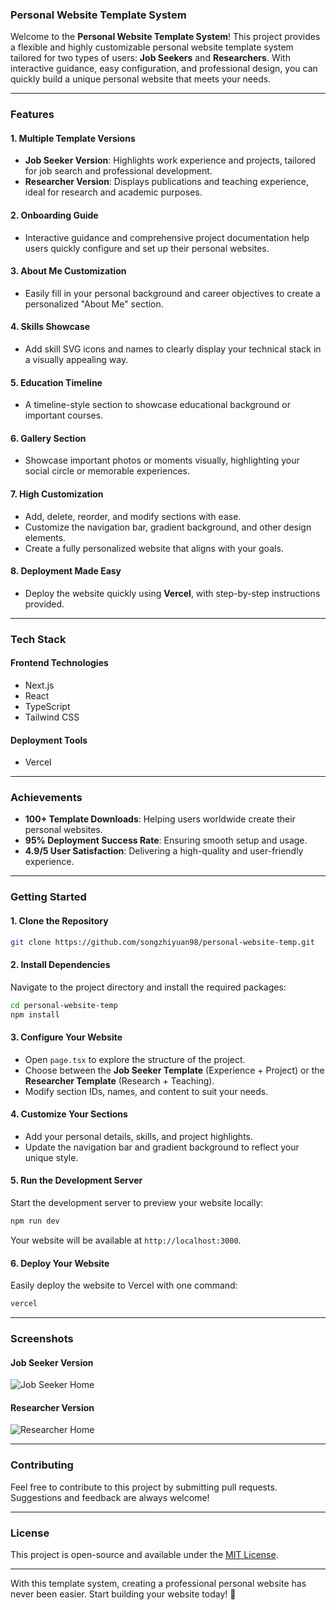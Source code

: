 ### Personal Website Template System

Welcome to the **Personal Website Template System**! This project provides a flexible and highly customizable personal website template system tailored for two types of users: **Job Seekers** and **Researchers**. With interactive guidance, easy configuration, and professional design, you can quickly build a unique personal website that meets your needs.

---

### **Features**

#### 1. **Multiple Template Versions**

- **Job Seeker Version**: Highlights work experience and projects, tailored for job search and professional development.
- **Researcher Version**: Displays publications and teaching experience, ideal for research and academic purposes.

#### 2. **Onboarding Guide**

- Interactive guidance and comprehensive project documentation help users quickly configure and set up their personal websites.

#### 3. **About Me Customization**

- Easily fill in your personal background and career objectives to create a personalized "About Me" section.

#### 4. **Skills Showcase**

- Add skill SVG icons and names to clearly display your technical stack in a visually appealing way.

#### 5. **Education Timeline**

- A timeline-style section to showcase educational background or important courses.

#### 6. **Gallery Section**

- Showcase important photos or moments visually, highlighting your social circle or memorable experiences.

#### 7. **High Customization**

- Add, delete, reorder, and modify sections with ease.
- Customize the navigation bar, gradient background, and other design elements.
- Create a fully personalized website that aligns with your goals.

#### 8. **Deployment Made Easy**

- Deploy the website quickly using **Vercel**, with step-by-step instructions provided.

---

### **Tech Stack**

#### **Frontend Technologies**

- Next.js
- React
- TypeScript
- Tailwind CSS

#### **Deployment Tools**

- Vercel

---

### **Achievements**

- **100+ Template Downloads**: Helping users worldwide create their personal websites.
- **95% Deployment Success Rate**: Ensuring smooth setup and usage.
- **4.9/5 User Satisfaction**: Delivering a high-quality and user-friendly experience.

---

### **Getting Started**

#### **1. Clone the Repository**

```bash
git clone https://github.com/songzhiyuan98/personal-website-temp.git
```

#### **2. Install Dependencies**

Navigate to the project directory and install the required packages:

```bash
cd personal-website-temp
npm install
```

#### **3. Configure Your Website**

- Open `page.tsx` to explore the structure of the project.
- Choose between the **Job Seeker Template** (Experience + Project) or the **Researcher Template** (Research + Teaching).
- Modify section IDs, names, and content to suit your needs.

#### **4. Customize Your Sections**

- Add your personal details, skills, and project highlights.
- Update the navigation bar and gradient background to reflect your unique style.

#### **5. Run the Development Server**

Start the development server to preview your website locally:

```bash
npm run dev
```

Your website will be available at `http://localhost:3000`.

#### **6. Deploy Your Website**

Easily deploy the website to Vercel with one command:

```bash
vercel
```

---

### **Screenshots**

#### Job Seeker Version

![Job Seeker Home](https://path-to-your-image/job-seeker.png)

#### Researcher Version

![Researcher Home](https://path-to-your-image/researcher.png)

---

### **Contributing**

Feel free to contribute to this project by submitting pull requests. Suggestions and feedback are always welcome!

---

### **License**

This project is open-source and available under the [MIT License](https://opensource.org/licenses/MIT).

---

With this template system, creating a professional personal website has never been easier. Start building your website today! 🚀
